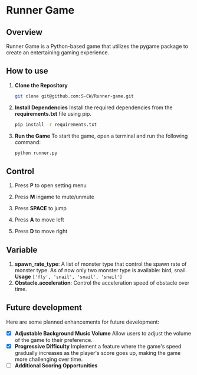 # Runner Game
## Overview
Runner Game is a Python-based game that utilizes the pygame package to create an entertaining gaming experience.

## How to use
1. **Clone the Repository**
    ```bash
    git clone git@github.com:S-CW/Runner-game.git
    ```

2. **Install Dependencies**
    Install the required dependencies from the **requirements.txt** file using pip.
    ```bash
    pip install -r requirements.txt
    ```

3. **Run the Game**
    To start the game, open a terminal and run the following command:
    ```bash
    python runner.py 
    ```


## Control
1. Press **P** to open setting menu

2. Press **M** ingame to mute/unmute

3. Press **SPACE** to jump

4. Press **A** to move left

5. Press **D** to move right


## Variable
1. **spawn_rate_type**: A list of monster type that control the spawn rate of monster type. As of now only two monster type is available: bird, snail.
**Usage**
`
    ['fly', 'snail', 'snail', 'snail']
`
2. **Obstacle.acceleration**: Control the acceleration speed of obstacle over time.

## Future development
Here are some planned enhancements for future development:

- [x] **Adjustable Background Music Volume**
    Allow users to adjust the volume of the game to their preference.
- [x] **Progressive Difficulty**
    Implement a feature where the game's speed gradually increases as the player's score goes up, making the game more challenging over time.
- [ ] **Additional Scoring Opportunities**
